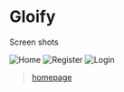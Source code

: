 # Gloify

Screen shots

![Home](http://url/to/img.png)
![Register](https://imgur.com/j0T7Pah)
![Login](https://imgur.com/a/NBGnIS9)

<blockquote class="imgur-embed-pub" lang="en" data-id="a/NBGnIS9"  ><a href="//imgur.com/a/NBGnIS9">homepage</a></blockquote><script async src="//s.imgur.com/min/embed.js" charset="utf-8"></script>
